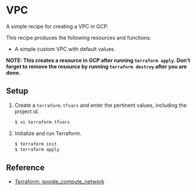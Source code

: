 # VPC

A simple recipe for creating a VPC in GCP.

This recipe produces the following resources and functions:

* A simple custom VPC with default values.

**NOTE: This creates a resource in GCP after running `terraform apply`. Don't forget to remove the resource by running `terraform destroy` after you are done.**

## Setup
   
1. Create a `terraform.tfvars` and enter the pertinent values, including the project id.

   ```bash
   $ vi terraform.tfvars
   ```   
   
1. Initialize and run Terraform.

   ```bash
   $ terraform init
   $ terraform apply
   ```

## Reference

* [Terraform: google_compute_network](https://www.terraform.io/docs/providers/google/r/compute_network.html)
